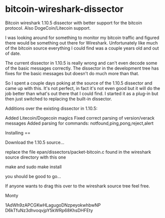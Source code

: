 bitcoin-wireshark-dissector
===========================

Bitcoin wireshark 1.10.5 dissector with better support for the bitcoin protocol.  Also DogeCoin/Litecoin support.


I was looking around for something to monitor my bitcoin traffic and figured there would be something out there
for Wireshark.  Unfortunately like much of the bitcoin source everything I could find was a couple years old and out 
of date.  

The current dissector in 1.10.5 is really wrong and can't even decode some of the basic messages correctly.  The dissector
in the development tree has fixes for the basic messages but doesn't do much more than that.

So I spent a couple days poking at the source of the 1.10.5 dissector and came up with this.  It's not perfect, in fact
it's not even good but it will do the job better than what's out there that I could find. I started it as a plug-in but
then just switched to replacing the built-in dissector.


Additions over the existing dissector in 1.10.5:

Added Litecoin/Dogecoin magics 
Fixed correct parsing of version/verack messages
Added parsing for commands:
  notfound,ping,pong,reject,alert
  
  
Installing ==

Download the 1.10.5 source...

replace the file  epan/dissectors/packet-bitcoin.c found in the wireshark source directory with this one

make and sudo make install

you should be good to go...


If anyone wants to drag this over to the wireshark source tree feel free.

Monty

1AdWh9zAPCGKwHLagugoDNzpeyokwhbwNP
D6kTfuNz3dhvoqvjpY5kWRp68KhsDHFEty



